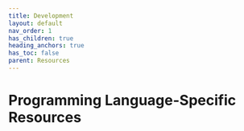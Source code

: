 ```yaml
---
title: Development
layout: default
nav_order: 1
has_children: true
heading_anchors: true
has_toc: false
parent: Resources
---
```

# Programming Language-Specific Resources